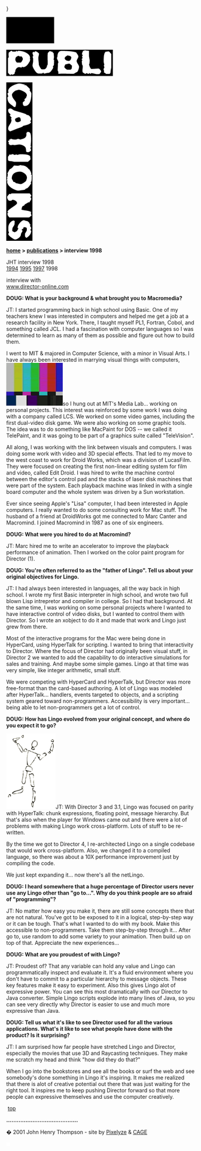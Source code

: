 }  

  

![](images/johnhenry1.gif)

![](images/tin_publi.gif)

![](images/tin_cations.gif)

**[home](index.md) > [publications](publications.md) > interview 1998**

JHT interview 1998  
[1994](interview1994.md) [1995](interview1995.md) [1997](interview1997.md) 1998

interview with  
www.director-online.com

**DOUG: What is your background & what brought you to Macromedia?**

JT: I started programming back in high school using Basic. One of my teachers knew I was interested in computers and helped me get a job at a research facility in New York. There, I taught myself PL1, Fortran, Cobol, and something called JCL. I had a fascination with computer languages so I was determined to learn as many of them as possible and figure out how to build them.

I went to MIT & majored in Computer Science, with a minor in Visual Arts. I have always been interested in marrying visual things with computers, ![](images/colorbars_mini.gif)so I hung out at MIT's Media Lab... working on personal projects. This interest was reinforced by some work I was doing with a company called LCS. We worked on some video games, including the first dual-video disk game. We were also working on some graphic tools. The idea was to do something like MacPaint for DOS -- we called it TelePaint, and it was going to be part of a graphics suite called "TeleVision".

All along, I was working with the link between visuals and computers. I was doing some work with video and 3D special effects. That led to my move to the west coast to work for Droid Works, which was a division of LucasFilm. They were focused on creating the first non-linear editing system for film and video, called Edit Droid. I was hired to write the machine control between the editor's control pad and the stacks of laser disk machines that were part of the system. Each playback machine was linked in with a single board computer and the whole system was driven by a Sun workstation.

Ever since seeing Apple's "Lisa" computer, I had been interested in Apple computers. I really wanted to do some consulting work for Mac stuff. The husband of a friend at DroidWorks got me connected to Marc Canter and Macromind. I joined Macromind in 1987 as one of six engineers.

**DOUG: What were you hired to do at Macromind?**

JT: Marc hired me to write an accelerator to improve the playback performance of animation. Then I worked on the color paint program for Director (1).

**DOUG: You're often referred to as the "father of Lingo". Tell us about your original objectives for Lingo.**

JT: I had always been interested in languages, all the way back in high school. I wrote my first Basic interpreter in high school, and wrote two full blown Lisp intrepretor and compiler in college. So I had that background. At the same time, I was working on some personal projects where I wanted to have interactive control of video disks, but I wanted to control them with Director. So I wrote an xobject to do it and made that work and Lingo just grew from there.

Most of the interactive programs for the Mac were being done in HyperCard, using HyperTalk for scripting. I wanted to bring that interactivity to Director. Where the focus of Director had originally been visual stuff, in Director 2 we wanted to add the capability to do interactive simulations for sales and training. And maybe some simple games. Lingo at that time was very simple, like integer arithmetic, small stuff.

We were competing with HyperCard and HyperTalk, but Director was more free-format than the card-based authoring. A lot of Lingo was modeled after HyperTalk... handlers, events targeted to objects, and a scripting system geared toward non-programmers. Accessibility is very important... being able to let non-programmers get a lot of control.

**DOUG: How has Lingo evolved from your original concept, and where do you expect it to go?**

![](images/intv97_whitedancr.gif)JT: With Director 3 and 3.1, Lingo was focused on parity with HyperTalk: chunk expressions, floating point, message hierarchy. But that's also when the player for Windows came out and there were a lot of problems with making Lingo work cross-platform. Lots of stuff to be re-written.

By the time we got to Director 4, I re-architected Lingo on a single codebase that would work cross-platform. Also, we changed it to a compiled language, so there was about a 10X performance improvement just by compiling the code.

We just kept expanding it... now there's all the netLingo.

**DOUG: I heard somewhere that a huge percentage of Director users never use any Lingo other than "go to...". Why do you think people are so afraid of "programming"?**

JT: No matter how easy you make it, there are still some concepts there that are not natural. You've got to be exposed to it in a logical, step-by-step way or it can be tough. That's what I wanted to do with my book. Make this accessible to non-programmers. Take them step-by-step through it... After go to, use random to add some variety to your animation. Then build up on top of that. Appreciate the new experiences...

**DOUG: What are you proudest of with Lingo?**

JT: Proudest of? That any variable can hold any value and Lingo can programmatically inspect and evaluate it. It's a fluid environment where you don't have to commit to a particular hierarchy to message objects. These key features make it easy to experiment. Also this gives Lingo alot of expressive power. You can see this most dramatically with our Director to Java converter. Simple Lingo scripts explode into many lines of Java, so you can see very directly why Director is easier to use and much more expressive than Java.

**DOUG: Tell us what it's like to see Director used for all the various applications. What's it like to see what people have done with the product? Is it surprising?**

JT: I am surprised how far people have stretched Lingo and Director, especially the movies that use 3D and Raycasting techniques. They make me scratch my head and think "how did they do that?"

When I go into the bookstores and see all the books or surf the web and see somebody's done something in Lingo it's inspiring. It makes me realized that there is alot of creative potential out there that was just waiting for the right tool. It inspires me to keep pushing Director forward so that more people can expressive themselves and use the computer creatively.

 [top](#topofpage)

**.........................................**

� 2001 John Henry Thompson - site by [Pixelyze](http://www.pixelyze.com/) & [CAGE](http://www.cage.nl/)

![](images/spacer.gif)